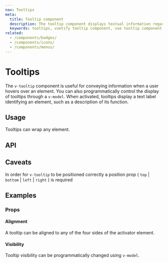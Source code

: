 ```yaml
---
nav: Tooltips
meta:
  title: Tooltip component
  description: The tooltip component displays textual information regarding the element it is attached to.
  keywords: tooltips, vuetify tooltip component, vue tooltip component
related:
  - /components/badges/
  - /components/icons/
  - /components/menus/
---
```


# Tooltips

The `v-tooltip` component is useful for conveying information when a user hovers over an element. You can also programmatically control the display of tooltips through a `v-model`. When activated, tooltips display a text label identifying an element, such as a description of its function.

<entry-ad />

## Usage

Tooltips can wrap any element.

<example file="v-tooltip/usage" />

## API

<api-inline />

## Caveats

<alert type="info">

  In order for `v-tooltip` to be positioned correctly a position prop ( `top` | `bottom` | `left` | `right` ) is required

</alert>

## Examples

### Props

#### Alignment

A tooltip can be aligned to any of the four sides of the activator element.

<example file="v-tooltip/prop-alignment" />

#### Visibility

Tooltip visibility can be programmatically changed using `v-model`.

<example file="v-tooltip/prop-visibility" />

<backmatter />
